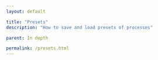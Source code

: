 ```yaml
---
layout: default

title: "Presets"
description: "How to save and load presets of processes"

parent: In depth

permalink: /presets.html
---
```

